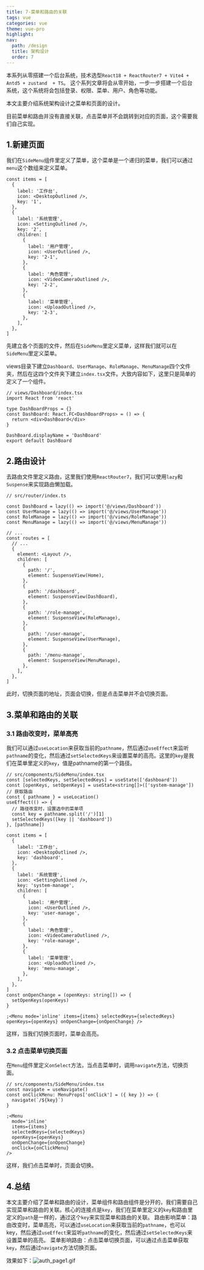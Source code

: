 ```yaml
---
title: 7-菜单和路由的关联
tags: vue
categories: vue
theme: vue-pro
highlight:
nav:
  path: /design
  title: 架构设计
  order: 7
---
```


本系列从零搭建一个后台系统，技术选型`React18 + ReactRouter7 + Vite4 + Antd5 + zustand  + TS`。
这个系列文章将会从零开始，一步一步搭建一个后台系统，这个系统将会包括登录、权限、菜单、用户、角色等功能。

本文主要介绍系统架构设计之菜单和页面的设计。

目前菜单和路由并没有直接关联，点击菜单并不会跳转到对应的页面，这个需要我们自己实现。

## 1.新建页面

我们在`SideMenu`组件里定义了菜单，这个菜单是一个递归的菜单，我们可以通过`menu`这个数组来定义菜单。

```tsx
const items = [
  {
    label: '工作台',
    icon: <DesktopOutlined />,
    key: '1',
  },
  {
    label: '系统管理',
    icon: <SettingOutlined />,
    key: '2',
    children: [
      {
        label: '用户管理',
        icon: <UserOutlined />,
        key: '2-1',
      },
      {
        label: '角色管理',
        icon: <VideoCameraOutlined />,
        key: '2-2',
      },
      {
        label: '菜单管理',
        icon: <UploadOutlined />,
        key: '2-3',
      },
    ],
  },
]
```

先建立各个页面的文件，然后在`SideMenu`里定义菜单，这样我们就可以在`SideMenu`里定义菜单。

views目录下建立`Dashboard`、`UserManage`、`RoleManage`、`MenuManage`四个文件夹，然后在这四个文件夹下建立`index.tsx`文件。大致内容如下，这里只是简单的定义了一个组件。

```tsx
// views/Dashboard/index.tsx
import React from 'react'

type DashBoardProps = {}
const DashBoard: React.FC<DashBoardProps> = () => {
  return <div>DashBoard</div>
}

DashBoard.displayName = 'DashBoard'
export default DashBoard
```

## 2.路由设计

去路由文件里定义路由，这里我们使用`ReactRouter7`，我们可以使用`lazy`和`Suspense`来实现路由懒加载。

```tsx
// src/router/index.ts

const DashBoard = lazy(() => import('@/views/Dashboard'))
const UserManage = lazy(() => import('@/views/UserManage'))
const RoleManage = lazy(() => import('@/views/RoleManage'))
const MenuManage = lazy(() => import('@/views/MenuManage'))

// ...
const routes = [
  // ...
  {
    element: <Layout />,
    children: [
      {
        path: '/',
        element: SuspenseView(Home),
      },
      {
        path: '/dashboard',
        element: SuspenseView(DashBoard),
      },
      {
        path: '/role-manage',
        element: SuspenseView(RoleManage),
      },
      {
        path: '/user-manage',
        element: SuspenseView(UserManage),
      },
      {
        path: '/menu-manage',
        element: SuspenseView(MenuManage),
      },
    ],
  },
]
```

此时，切换页面的地址，页面会切换，但是点击菜单并不会切换页面。

## 3.菜单和路由的关联

### 3.1 路由改变时，菜单高亮

我们可以通过`useLocation`来获取当前的`pathname`，然后通过`useEffect`来监听`pathname`的变化，然后通过`setSelectedKeys`来设置菜单的高亮。这里的`key`是我们在菜单里定义的`key`，值是pathname的第一个路径。

```tsx
// src/components/SideMenu/index.tsx
const [selectedKeys, setSelectedKeys] = useState(['dashboard'])
const [openKeys, setOpenKeys] = useState<string[]>(['system-manage'])
// 获取路由
const { pathname } = useLocation()
useEffect(() => {
  // 路径改变时，设置选中的菜单项
  const key = pathname.split('/')[1]
  setSelectedKeys([key || 'dashboard'])
}, [pathname])

const items = [
  {
    label: '工作台',
    icon: <DesktopOutlined />,
    key: 'dashboard',
  },
  {
    label: '系统管理',
    icon: <SettingOutlined />,
    key: 'system-manage',
    children: [
      {
        label: '用户管理',
        icon: <UserOutlined />,
        key: 'user-manage',
      },
      {
        label: '角色管理',
        icon: <VideoCameraOutlined />,
        key: 'role-manage',
      },
      {
        label: '菜单管理',
        icon: <UploadOutlined />,
        key: 'menu-manage',
      },
    ],
  },
]
const onOpenChange = (openKeys: string[]) => {
  setOpenKeys(openKeys)
}

;<Menu mode='inline' items={items} selectedKeys={selectedKeys} openKeys={openKeys} onOpenChange={onOpenChange} />
```

这样，当我们切换页面时，菜单会高亮。

### 3.2 点击菜单切换页面

在`Menu`组件里定义`onSelect`方法，当点击菜单时，调用`navigate`方法，切换页面。

```tsx
// src/components/SideMenu/index.tsx
const navigate = useNavigate()
const onClickMenu: MenuProps['onClick'] = ({ key }) => {
  navigate(`/${key}`)
}

;<Menu
  mode='inline'
  items={items}
  selectedKeys={selectedKeys}
  openKeys={openKeys}
  onOpenChange={onOpenChange}
  onClick={onClickMenu}
/>
```

这样，我们点击菜单时，页面会切换。

## 4.总结

本文主要介绍了菜单和路由的设计，菜单组件和路由组件是分开的，我们需要自己实现菜单和路由的关联。核心的连接点是`key`，我们在菜单里定义的`key`和路由里定义的`path`是一样的，通过这个`key`来实现菜单和路由的关联。
路由影响菜单：路由改变时，菜单高亮，可以通过`useLocation`来获取当前的`pathname`，也可以key，然后通过`useEffect`来监听`pathname`的变化，然后通过`setSelectedKeys`来设置菜单的高亮。
菜单影响路由：点击菜单切换页面，可以通过点击菜单获取`key`，然后通过`navigate`方法切换页面。

效果如下：![auth_page1.gif](https://blog-huahua.oss-cn-beijing.aliyuncs.com/blog/code/auth_page1.gif)
